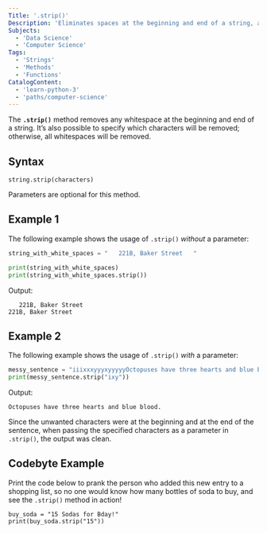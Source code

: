 ```yaml
---
Title: '.strip()'
Description: 'Eliminates spaces at the beginning and end of a string, and specified characters when passed as an argument.'
Subjects:
  - 'Data Science'
  - 'Computer Science'
Tags:
  - 'Strings'
  - 'Methods'
  - 'Functions'
CatalogContent:
  - 'learn-python-3'
  - 'paths/computer-science'
---
```


The **`.strip()`** method removes any whitespace at the beginning and end of a string. It’s also possible to specify which characters will be removed; otherwise, all whitespaces will be removed. 

## Syntax

```pseudo
string.strip(characters) 
```

Parameters are optional for this method.

## Example 1

The following example shows the usage of `.strip()` _without_ a parameter:

```py
string_with_white_spaces = "   221B, Baker Street   "

print(string_with_white_spaces) 
print(string_with_white_spaces.strip())
```

Output:

```shell
   221B, Baker Street   
221B, Baker Street
```


## Example 2

The following example shows the usage of `.strip()` _with_ a parameter:

```py
messy_sentence = "iiixxxyyyxyyyyyOctopuses have three hearts and blue blood.iiixxyyyxxyyy"
print(messy_sentence.strip("ixy"))

```

Output:

```shell
Octopuses have three hearts and blue blood.
```

Since the unwanted characters were at the beginning and at the end of the sentence, when passing the specified characters as a parameter in `.strip()`, the output was clean.

## Codebyte Example

Print the code below to prank the person who added this new entry to a shopping list, so no one would know how many bottles of soda to buy, and see the `.strip()` method in action!

```codebyte/python
buy_soda = "15 Sodas for Bday!"
print(buy_soda.strip("15"))
```
